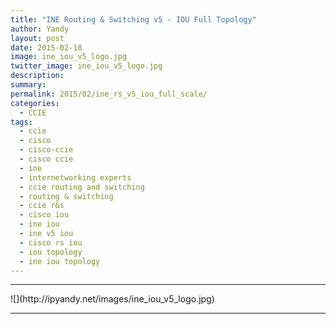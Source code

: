 ```yaml
---
title: "INE Routing & Switching v5 - IOU Full Topology"
author: Yandy
layout: post
date: 2015-02-18
image: ine_iou_v5_logo.jpg
twitter_image: ine_iou_v5_logo.jpg
description: 
summary: 
permalink: 2015/02/ine_rs_v5_iou_full_scale/
categories:
  - CCIE
tags:
  - ccie
  - cisco
  - cisco-ccie
  - cisco ccie
  - ine
  - internetworking experts
  - ccie routing and switching
  - routing & switching
  - ccie r&s
  - cisco iou
  - ine iou
  - ine v5 iou
  - cisco rs iou
  - iou topology
  - ine iou topology
---
```

<hr>
![](http://ipyandy.net/images/ine_iou_v5_logo.jpg)
<hr>


